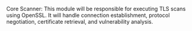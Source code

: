 Core Scanner: This module will be responsible for executing TLS scans using OpenSSL. It will handle connection establishment, protocol negotiation, certificate retrieval, and vulnerability analysis.
